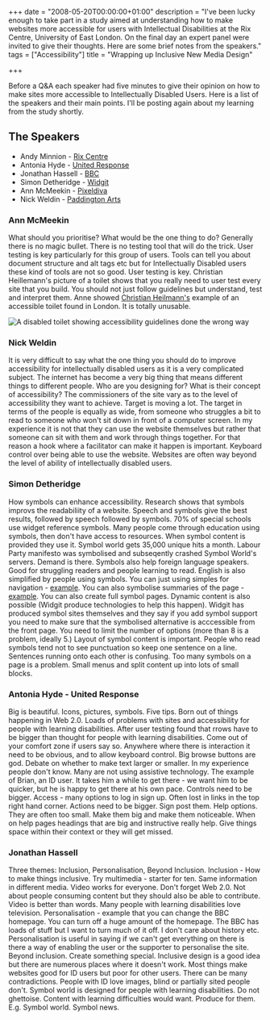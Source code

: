 +++
date = "2008-05-20T00:00:00+01:00"
description = "I've been lucky enough to take part in a study aimed at understanding how to make websites more accessible for users with Intellectual Disabilities at the Rix Centre, University of East London. On the final day an expert panel were invited to give their thoughts. Here are some brief notes from the speakers."
tags = ["Accessibility"]
title = "Wrapping up Inclusive New Media Design"

+++

Before a Q&A each speaker had five minutes to give their opinion on how to make sites more accessible to Intellectually Disabled Users. Here is a list of the speakers and their main points. I'll be posting again about my learning from the study shortly.

## The Speakers

*   Andy Minnion - [Rix Centre][1]
*   Antonia Hyde - [United Response][2]
*   Jonathan Hassell - [BBC][3]
*   Simon Detheridge - [Widgit][4]
*   Ann McMeekin - [Pixeldiva][5]
*   Nick Weldin - [Paddington Arts][6]

### Ann McMeekin

What should you prioritise? What would be the one thing to do? Generally there is no magic bullet. There is no testing tool that will do the trick. User testing is key particularly for this group of users. Tools can tell you about document structure and alt tags etc but for Intellectually Disabled users these kind of tools are not so good. User testing is key. Christian Heillemann's picture of a toilet shows that you really need to user test every site that you build. You should not just follow guidelines but understand, test and interpret them. Anne showed [Christian Heilmann's][7] example of an accessible toilet found in London. It is totally unusable.

![A disabled toilet showing accessibility guidelines done the wrong way][8] 

### Nick Weldin

It is very difficult to say what the one thing you should do to improve accessibility for intellectually disabled users as it is a very complicated subject. The internet has become a very big thing that means different things to different people. Who are you designing for? What is their concept of accessibility? The commissioners of the site vary as to the level of accessibility they want to achieve. Target is moving a lot. The target in terms of the people is equally as wide, from someone who struggles a bit to read to someone who won't sit down in front of a computer screen. In my experience it is not that they can use the website themselves but rather that someone can sit with them and work through things together. For that reason a hook where a facilitator can make it happen is important. Keyboard control over being able to use the website. Websites are often way beyond the level of ability of intellectually disabled users.

### Simon Detheridge 

How symbols can enhance accessibility. Research shows that symbols improvs the readabiliity of a website. Speech and symbols give the best results, followed by speech followed by symbols. 70% of special schools use widget reference symbols. Many people come through education using symbols, then don't have access to resources. When symbol content is provided they use it. Symbol world gets 35,000 unique hits a month. Labour Party manifesto was symbolised and subseqently crashed Symbol World's servers. Demand is there. Symbols also help foreign language speakers. Good for struggling readers and people learning to read. English is also simplified by people using symbols. You can just using simples for navigation - [example][9]. You can also symbolise summaries of the page - [example][9]. You can also create full symbol pages. Dynamic content is also possible (Widgit produce technologies to help this happen). Widgit has produced symbol sites themselves and they say if you add symbol support you need to make sure that the symbolised alternative is acccessible from the front page. You need to limit the number of options (more than 8 is a problem, ideally 5.) Layout of symbol content is important. People who read symbols tend not to see punctuation so keep one sentence on a line. Sentences running onto each other is confusing. Too many symbols on a page is a problem. Small menus and split content up into lots of small blocks. 

### Antonia Hyde - United Response

Big is beautiful. Icons, pictures, symbols. Five tips. Born out of things happening in Web 2.0. Loads of problems with sites and accessibility for people with learning disabilities. After user testing found that rrows have to be bigger than thought for people with learning disabilities. Come out of your comfort zone if users say so. Anywhere where there is interaction it need to be obvious, and to allow keyboard control. Big browse buttons are god. Debate on whether to make text larger or smaller. In my experience people don't know. Many are not using assistive technology. The example of Brian, an ID user. It takes him a while to get there - we want him to be quicker, but he is happy to get there at his own pace. Controls need to be bigger. Access - many options to log in sign up. Often lost in links in the top right hand corner. Actions need to be bigger. Sign post them. Help options. They are often too small. Make them big and make them noticeable. When on help pages headings that are big and instructive really help. Give things space within their context or they will get missed. 

### Jonathan Hassell

Three themes: Inclusion, Personalisation, Beyond Inclusion. Inclusion - How to make things inclusive. Try multimedia - starter for ten. Same information in different media. Video works for everyone. Don't forget Web 2.0. Not about people consuming content but they should also be able to contribute. Video is better than words. Many people with learning disabilities love television. Personalisation - example that you can change the BBC homepage. You can turn off a huge amount of the homepage. The BBC has loads of stuff but I want to turn much of it off. I don't care about history etc. Personalisation is useful in saying if we can't get everything on there is there a way of enabling the user or the supporter to personalise the site. Beyond inclusion. Create something special. Inclusive design is a good idea but there are numerous places where it doesn't work. Most things make websites good for ID users but poor for other users. There can be many contradictions. People with ID love images, blind or partially sited people don't. Symbol world is designed for people with learning disabilities. Do not ghettoise. Content with learning difficulties would want. Produce for them. E.g. Symbol world. Symbol news.

 [1]: http://www.rixcentre.org/
 [2]: http://www.unitedresponse.org.uk/
 [3]: http://www.bbc.co.uk/blogs/bbcinternet/jonathan_hassell/
 [4]: http://www.widgit.com/
 [5]: http://www.pixeldiva.co.uk/
 [6]: http://www.paddingtonarts.org.uk/
 [7]: http://www.wait-till-i.com
 [8]: http://farm1.static.flickr.com/169/412734816_af9de40b48.jpg
 [9]: http://www.isaac-online.org/en/home.shtml
